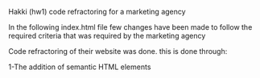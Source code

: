 Hakki (hw1) code refractoring for a marketing agency

In the following index.html file few changes have been made to follow the required criteria that was required by the marketing agency

Code refractoring of their website was done. this is done through:

1-The addition of semantic HTML elements